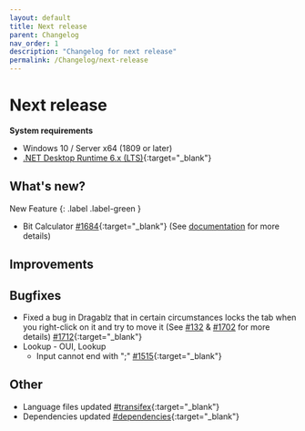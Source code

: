 ```yaml
---
layout: default
title: Next release
parent: Changelog
nav_order: 1
description: "Changelog for next release"
permalink: /Changelog/next-release
---
```


# Next release

**System requirements**

- Windows 10 / Server x64 (1809 or later)
- [.NET Desktop Runtime 6.x (LTS)](https://dotnet.microsoft.com/download/dotnet/6.0){:target="\_blank"}

## What's new?

New Feature
{: .label .label-green }

- Bit Calculator [#1684](https://github.com/BornToBeRoot/NETworkManager/pull/1684){:target="\_blank"} (See [documentation](https://borntoberoot.net/NETworkManager/Documentation/Application/BitCalculator) for more details)

## Improvements

## Bugfixes

- Fixed a bug in Dragablz that in certain circumstances locks the tab when you right-click on it and try to move it (See [#132](https://github.com/ButchersBoy/Dragablz/issues/132) & [#1702](https://github.com/BornToBeRoot/NETworkManager/issues/1702) for more details) [#1712](https://github.com/BornToBeRoot/NETworkManager/pull/1712){:target="\_blank"}
- Lookup - OUI, Lookup
  - Input cannot end with ";" [#1515](https://github.com/BornToBeRoot/NETworkManager/pull/1515){:target="\_blank"}

## Other

- Language files updated [#transifex](https://github.com/BornToBeRoot/NETworkManager/pulls?q=author%3Aapp%2Ftransifex-integration){:target="\_blank"}
- Dependencies updated [#dependencies](https://github.com/BornToBeRoot/NETworkManager/pulls?q=author%3Aapp%2Fdependabot){:target="\_blank"}
